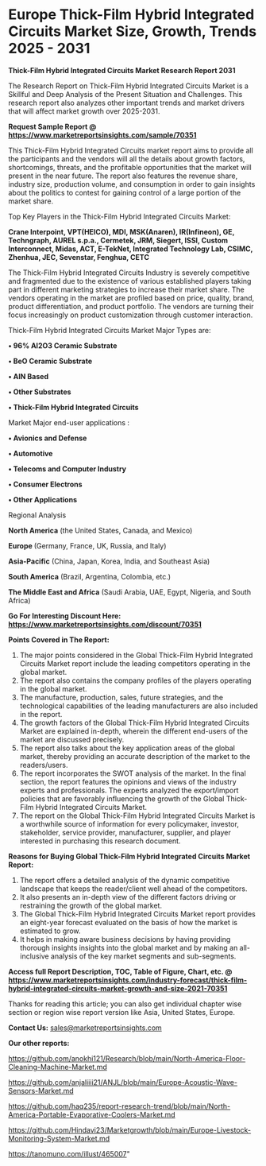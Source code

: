 # Europe Thick-Film Hybrid Integrated Circuits Market Size, Growth, Trends 2025 - 2031

<strong>Thick-Film Hybrid Integrated Circuits Market Research Report 2031</strong>

The Research Report on Thick-Film Hybrid Integrated Circuits Market is a Skillful and Deep Analysis of the Present Situation and Challenges. This research report also analyzes other important trends and market drivers that will affect market growth over 2025-2031.

<strong>Request Sample Report @ <a href=https://www.marketreportsinsights.com/sample/70351>https://www.marketreportsinsights.com/sample/70351</a></strong>

This Thick-Film Hybrid Integrated Circuits market report aims to provide all the participants and the vendors will all the details about growth factors, shortcomings, threats, and the profitable opportunities that the market will present in the near future. The report also features the revenue share, industry size, production volume, and consumption in order to gain insights about the politics to contest for gaining control of a large portion of the market share.

Top Key Players in the Thick-Film Hybrid Integrated Circuits Market:

<strong>Crane Interpoint, VPT(HEICO), MDI, MSK(Anaren), IR(Infineon), GE, Techngraph, AUREL s.p.a., Cermetek, JRM, Siegert, ISSI, Custom Interconnect, Midas, ACT, E-TekNet, Integrated Technology Lab, CSIMC, Zhenhua, JEC, Sevenstar, Fenghua, CETC</strong>

The Thick-Film Hybrid Integrated Circuits Industry is severely competitive and fragmented due to the existence of various established players taking part in different marketing strategies to increase their market share. The vendors operating in the market are profiled based on price, quality, brand, product differentiation, and product portfolio. The vendors are turning their focus increasingly on product customization through customer interaction.

Thick-Film Hybrid Integrated Circuits Market Major Types are:

<strong>• 96% Al2O3 Ceramic Substrate

• BeO Ceramic Substrate

• AIN Based

• Other Substrates

• Thick-Film Hybrid Integrated Circuits</strong>

Market Major end-user applications :

<strong>• Avionics and Defense

• Automotive

• Telecoms and Computer Industry

• Consumer Electrons

• Other Applications</strong>

Regional Analysis

</u><strong><b>North America</b></strong> (the United States, Canada, and Mexico)

<strong><b>Europe </b></strong>(Germany, France, UK, Russia, and Italy)

<strong><b>Asia-Pacific</b></strong> (China, Japan, Korea, India, and Southeast Asia)

<strong><b>South America</b></strong> (Brazil, Argentina, Colombia, etc.)

<strong><b>The Middle East and Africa</b></strong> (Saudi Arabia, UAE, Egypt, Nigeria, and South Africa)

<strong>Go For Interesting Discount Here: <a href=https://www.marketreportsinsights.com/discount/70351>https://www.marketreportsinsights.com/discount/70351</a></strong>

<strong>Points Covered in The Report:</strong>
<ol>
  <li>The major points considered in the Global Thick-Film Hybrid Integrated Circuits Market report include the leading competitors operating in the global market.</li>
  <li>The report also contains the company profiles of the players operating in the global market.</li>
  <li>The manufacture, production, sales, future strategies, and the technological capabilities of the leading manufacturers are also included in the report.</li>
  <li>The growth factors of the Global Thick-Film Hybrid Integrated Circuits Market are explained in-depth, wherein the different end-users of the market are discussed precisely.</li>
  <li>The report also talks about the key application areas of the global market, thereby providing an accurate description of the market to the readers/users.</li>
  <li>The report incorporates the SWOT analysis of the market. In the final section, the report features the opinions and views of the industry experts and professionals. The experts analyzed the export/import policies that are favorably influencing the growth of the Global Thick-Film Hybrid Integrated Circuits Market.</li>
  <li>The report on the Global Thick-Film Hybrid Integrated Circuits Market is a worthwhile source of information for every policymaker, investor, stakeholder, service provider, manufacturer, supplier, and player interested in purchasing this research document.</li>
</ol>
<strong>Reasons for Buying Global Thick-Film Hybrid Integrated Circuits Market Report:</strong>

<ol>
  <li>The report offers a detailed analysis of the dynamic competitive landscape that keeps the reader/client well ahead of the competitors.</li>
  <li>It also presents an in-depth view of the different factors driving or restraining the growth of the global market.</li>
  <li>The Global Thick-Film Hybrid Integrated Circuits Market report provides an eight-year forecast evaluated on the basis of how the market is estimated to grow.</li>
  <li>It helps in making aware business decisions by having providing thorough insights insights into the global market and by making an all-inclusive analysis of the key market segments and sub-segments.</li>
</ol>
<strong>Access full Report Description, TOC, Table of Figure, Chart, etc. @ <a href=https://www.marketreportsinsights.com/industry-forecast/thick-film-hybrid-integrated-circuits-market-growth-and-size-2021-70351>https://www.marketreportsinsights.com/industry-forecast/thick-film-hybrid-integrated-circuits-market-growth-and-size-2021-70351</a></strong>


Thanks for reading this article; you can also get individual chapter wise section or region wise report version like Asia, United States, Europe.

<strong>Contact Us:</strong>
sales@marketreportsinsights.com

<strong>Our other reports:</strong>

<a href=https://github.com/anokhi121/Research/blob/main/North-America-Floor-Cleaning-Machine-Market.md>https://github.com/anokhi121/Research/blob/main/North-America-Floor-Cleaning-Machine-Market.md</a>

<a href=https://github.com/anjaliiii21/ANJL/blob/main/Europe-Acoustic-Wave-Sensors-Market.md>https://github.com/anjaliiii21/ANJL/blob/main/Europe-Acoustic-Wave-Sensors-Market.md</a>

<a href=https://github.com/haq235/report-research-trend/blob/main/North-America-Portable-Evaporative-Coolers-Market.md>https://github.com/haq235/report-research-trend/blob/main/North-America-Portable-Evaporative-Coolers-Market.md</a>

<a href=https://github.com/Hindavi23/Marketgrowth/blob/main/Europe-Livestock-Monitoring-System-Market.md>https://github.com/Hindavi23/Marketgrowth/blob/main/Europe-Livestock-Monitoring-System-Market.md</a>

<a href=https://tanomuno.com/illust/465007>https://tanomuno.com/illust/465007</a>"
